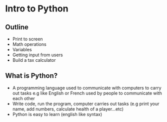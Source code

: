 # Intro to Python

## Outline
- Print to screen
- Math operations
- Variables
- Getting input from users
- Build a tax calculator


## What is Python?
- A programming language used to communicate with computers to carry out tasks
e.g like English or French used by people to communicate with each other
- Write code, run the program, computer carries out tasks (e.g print your name, add numbers, calculate health of a player...etc)
- Python is easy to learn (english like syntax)
